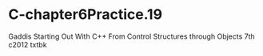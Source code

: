 # C-chapter6Practice.19
Gaddis Starting Out With C++ From Control Structures through Objects 7th c2012 txtbk
